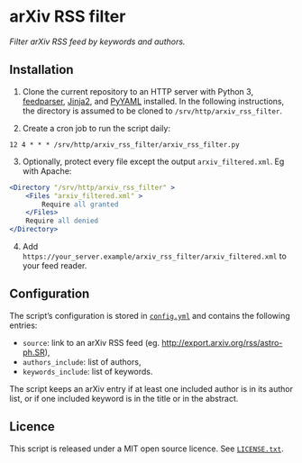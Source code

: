 
# arXiv RSS filter

*Filter arXiv RSS feed by keywords and authors.*


## Installation

1. Clone the current repository to an HTTP server with Python 3, [feedparser],
[Jinja2], and [PyYAML] installed.  In the following instructions, the directory
is assumed to be cloned to `/srv/http/arxiv_rss_filter`.

2. Create a cron job to run the script daily:

~~~crontab
12 4 * * * /srv/http/arxiv_rss_filter/arxiv_rss_filter.py
~~~

3. Optionally, protect every file except the output `arxiv_filtered.xml`. Eg with Apache:

~~~apache
<Directory "/srv/http/arxiv_rss_filter" >
    <Files "arxiv_filtered.xml" >
        Require all granted
    </Files>
    Require all denied
</Directory>
~~~

4. Add `https://your_server.example/arxiv_rss_filter/arxiv_filtered.xml` to
   your feed reader.


[feedparser]: https://pypi.org/project/feedparser/
[Jinja2]: https://pypi.org/project/Jinja2/
[PyYAML]: https://pypi.org/project/PyYAML/


## Configuration

The script’s configuration is stored in [`config.yml`](config.yml) and contains the
following entries:

- `source`: link to an arXiv RSS feed
  (eg. <http://export.arxiv.org/rss/astro-ph.SR>),
- `authors_include`: list of authors,
- `keywords_include`: list of keywords.

The script keeps an arXiv entry if at least one included author is in its
author list, or if one included keyword is in the title or in the abstract.


## Licence

This script is released under a MIT open source licence. See
[`LICENSE.txt`](LICENSE.txt).
